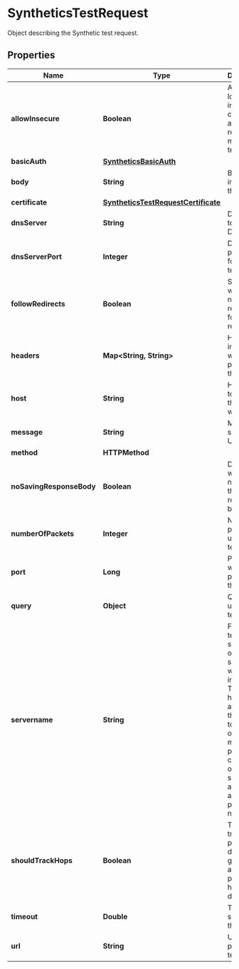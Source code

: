 # SyntheticsTestRequest

Object describing the Synthetic test request.

## Properties

| Name                     | Type                                                                        | Description                                                                                                                                                                                          | Notes      |
| ------------------------ | --------------------------------------------------------------------------- | ---------------------------------------------------------------------------------------------------------------------------------------------------------------------------------------------------- | ---------- |
| **allowInsecure**        | **Boolean**                                                                 | Allows loading insecure content for an HTTP request in a multistep test step.                                                                                                                        | [optional] |
| **basicAuth**            | [**SyntheticsBasicAuth**](SyntheticsBasicAuth.md)                           |                                                                                                                                                                                                      | [optional] |
| **body**                 | **String**                                                                  | Body to include in the test.                                                                                                                                                                         | [optional] |
| **certificate**          | [**SyntheticsTestRequestCertificate**](SyntheticsTestRequestCertificate.md) |                                                                                                                                                                                                      | [optional] |
| **dnsServer**            | **String**                                                                  | DNS server to use for DNS tests.                                                                                                                                                                     | [optional] |
| **dnsServerPort**        | **Integer**                                                                 | DNS server port to use for DNS tests.                                                                                                                                                                | [optional] |
| **followRedirects**      | **Boolean**                                                                 | Specifies whether or not the request follows redirects.                                                                                                                                              | [optional] |
| **headers**              | **Map&lt;String, String&gt;**                                               | Headers to include when performing the test.                                                                                                                                                         | [optional] |
| **host**                 | **String**                                                                  | Host name to perform the test with.                                                                                                                                                                  | [optional] |
| **message**              | **String**                                                                  | Message to send for UDP tests.                                                                                                                                                                       | [optional] |
| **method**               | **HTTPMethod**                                                              |                                                                                                                                                                                                      | [optional] |
| **noSavingResponseBody** | **Boolean**                                                                 | Determines whether or not to save the response body.                                                                                                                                                 | [optional] |
| **numberOfPackets**      | **Integer**                                                                 | Number of pings to use per test.                                                                                                                                                                     | [optional] |
| **port**                 | **Long**                                                                    | Port to use when performing the test.                                                                                                                                                                | [optional] |
| **query**                | **Object**                                                                  | Query to use for the test.                                                                                                                                                                           | [optional] |
| **servername**           | **String**                                                                  | For SSL tests, it specifies on which server you want to initiate the TLS handshake, allowing the server to present one of multiple possible certificates on the same IP address and TCP port number. | [optional] |
| **shouldTrackHops**      | **Boolean**                                                                 | Turns on a traceroute probe to discover all gateways along the path to the host destination.                                                                                                         | [optional] |
| **timeout**              | **Double**                                                                  | Timeout in seconds for the test.                                                                                                                                                                     | [optional] |
| **url**                  | **String**                                                                  | URL to perform the test with.                                                                                                                                                                        | [optional] |
